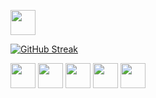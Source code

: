 <!---

<h1>Hi</h1>

What brings you here? Most of my repos are private while I bring them back to a reasonably tidy state... *sorry*

Interests:
- Bioinformatics
- Machine Learning
- Anything else except web

Languages:
- Python
- R
- Java
- HTML/CSS/JS (kinda)

Repos of Interest:
- */rosalind* is my progress through the challenges at www.rosalind.info
- */lims* is a laboratory-focused data management system (currently private)
- */snake-eyes* is a fun little game I made during my A-Levels
- */obsidian* is my obsidian vault that automatically backs up

-->

<a href="https://www.linkedin.com/in/danielcooper185" target="_blank" rel="noreferrer"> <img src="https://cdn.jsdelivr.net/gh/devicons/devicon/icons/linkedin/linkedin-original.svg" width="40px" /> </a>

[![GitHub Streak](https://github-readme-streak-stats.herokuapp.com?user=dancooper37&theme=dark&hide_border=true&date_format=j%20M%5B%20Y%5D)](https://git.io/streak-stats)

<p align="left">

<img src="https://cdn.jsdelivr.net/gh/devicons/devicon/icons/python/python-original.svg" width="40px" />

<img src="https://cdn.jsdelivr.net/gh/devicons/devicon/icons/anaconda/anaconda-original.svg" width="40px" />

<img src="https://cdn.jsdelivr.net/gh/devicons/devicon/icons/rstudio/rstudio-original.svg" width="40px" />

<img src="https://cdn.jsdelivr.net/gh/devicons/devicon/icons/linux/linux-original.svg" width="40px" />

<img src="https://cdn.jsdelivr.net/gh/devicons/devicon/icons/java/java-original.svg" width="40px" />



</p>


